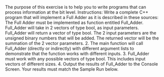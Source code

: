 The purpose of this exercise is to help you to write programs that can process information at
the bit level.
Instructions: Write a complete C++ program that will implement a Full Adder as it is described
in these sources:
The Full Adder must be implemented as function entitled Full_Adder. Full_Adder will
take in 2 vectors of type bool, as input parameters. Full_Adder will return a vector of
type bool. The 2 input parameters are the unsigned binary numbers that will be added.
The returned vector will be the summation of the 2 vector parameters.
2. The main function will call Full_Adder (directly or indirectly) with different argument
lists to demonstrate that the function works with different inputs.
3. Full_Adder must work with any possible vectors of type bool. This includes input
vectors of different sizes.
4. Output the results of Full_Adder to the Console Screen. Your results must match the
Sample Run below.

